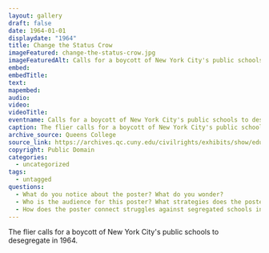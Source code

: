 ```yaml
---
layout: gallery
draft: false
date: 1964-01-01
displaydate: "1964"
title: Change the Status Crow
imageFeatured: change-the-status-crow.jpg
imageFeaturedAlt: Calls for a boycott of New York City's public schools to desegregate
embed: 
embedTitle: 
text:
mapembed:
audio: 
video: 
videoTitle: 
eventname: Calls for a boycott of New York City's public schools to desegregate.
caption: The flier calls for a boycott of New York City's public schools to desegregate in 1964.
archive_source: Queens College
source_link: https://archives.qc.cuny.edu/civilrights/exhibits/show/education/item/131
copyright: Public Domain
categories:
  - uncategorized
tags:
  - untagged
questions:
  - What do you notice about the poster? What do you wonder?
  - Who is the audience for this poster? What strategies does the poster employ to enlist that audience into the demonstration?
  - How does the poster connect struggles against segregated schools in the South with those in the North?
---
```


The flier calls for a boycott of New York City's public schools to desegregate in 1964.

